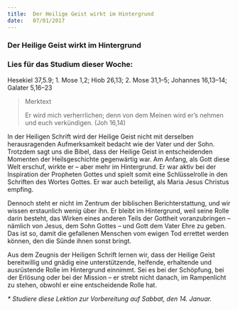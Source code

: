 ```yaml
---
title:  Der Heilige Geist wirkt im Hintergrund 
date:   07/01/2017
---
```


### Der Heilige Geist wirkt im Hintergrund

### Lies für das Studium dieser Woche: 
Hesekiel 37,5.9; 1. Mose 1,2; Hiob 26,13; 2. Mose 31,1–5; Johannes 16,13–14; Galater 5,16–23 

> <p>Merktext</p> 
> Er wird mich verherrlichen; denn von dem Meinen wird er’s nehmen und euch verkündigen. (Joh 16,14) 

In der Heiligen Schrift wird der Heilige Geist nicht mit derselben herausragenden Aufmerksamkeit bedacht wie der Vater und der Sohn. Trotzdem sagt uns die Bibel, dass der Heilige Geist in entscheidenden Momenten der Heilsgeschichte gegenwärtig war. Am Anfang, als Gott diese Welt erschuf, wirkte er – aber mehr im Hintergrund. Er war aktiv bei der Inspiration der Propheten Gottes und spielt somit eine Schlüsselrolle in den Schriften des Wortes Gottes. Er war auch beteiligt, als Maria Jesus Christus empfing. 

Dennoch steht er nicht im Zentrum der biblischen Berichterstattung, und wir wissen erstaunlich wenig über ihn. Er bleibt im Hintergrund, weil seine Rolle darin besteht, das Wirken eines anderen Teils der Gottheit voranzubringen – nämlich von Jesus, dem Sohn Gottes – und Gott dem Vater Ehre zu geben. Das ist so, damit die gefallenen Menschen vom ewigen Tod errettet werden können, den die Sünde ihnen sonst bringt. 

Aus dem Zeugnis der Heiligen Schrift lernen wir, dass der Heilige Geist bereitwillig und gnädig eine unterstützende, helfende, erhaltende und ausrüstende Rolle im Hintergrund einnimmt. Sei es bei der Schöpfung, bei der Erlösung oder bei der Mission – er strebt nicht danach, im Rampenlicht zu stehen, obwohl er eine entscheidende Rolle hat. 

_* Studiere diese Lektion zur Vorbereitung auf Sabbat, den 14. Januar._ 